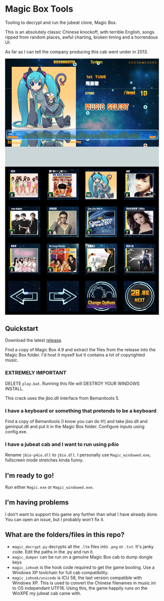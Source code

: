 # Magic Box Tools

Tooling to decrypt and run the jubeat clone, Magic Box.

This is an absolutely classic Chinese knockoff, with terrible English, songs
ripped from random places, awful charting, broken timing and a horrendous UI.

As far as I can tell the company producing this cab went under in 2013.

![sample image](./sample.png)

## Quickstart

Download the latest [release](https://github.com/mon/MagicBoxCrack/releases).

Find a copy of Magic Box 4.9 and extract the files from the release into the
Magic Box folder. I'd host it myself but it contains a lot of copyrighted music.

### **EXTREMELY IMPORTANT**
DELETE `play.bat`. Running this file will DESTROY YOUR WINDOWS INSTALL.

This crack uses the jbio.dll interface from Bemanitools 5.

### I have a keyboard or something that pretends to be a keyboard
Find a copy of Bemanitools (I know you can do it!) and take jbio.dll and
geninput.dll and put it in the Magic Box folder. Configure inputs using
config.exe.

### I have a jubeat cab and I want to run using p4io
Rename `jbio-p4io.dll` to `jbio.dll`. I personally use `Magic_windowed.exe`,
fullscreen mode stretches kinda funny.

## I'm ready to go!
Run either `Magic.exe` or `Magic_windowed.exe`.

## I'm having problems
I don't want to support this game any further than what I have already done.
You can open an issue, but I probably won't fix it.

## What are the folders/files in this repo?
- `magic_decrypt.py` decrypts all the `.ltm` files into `.png` or `.txt`. It's
janky code. Edit the paths in the .py and run it.
- `magic_dumper` can be run on a genuine Magic Box cab to dump dongle keys
- `magic_iohook` is the hook code required to get the game booting. Use a
Windows XP toolchain for full cab compatibility.
- `magic_iohook/unicode` is ICU 58, the last version compatible with Windows XP.
This is used to convert the Chinese filenames in music.ini to OS independant
UTF16. Using this, the game happily runs on the WinXPE my jubeat cab came with.
